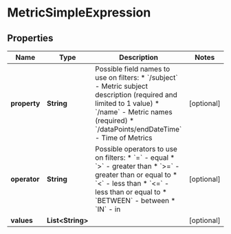 

# MetricSimpleExpression


## Properties

| Name | Type | Description | Notes |
|------------ | ------------- | ------------- | -------------|
|**property** | **String** | Possible field names to use on filters:  * &#x60;/subject&#x60; - Metric subject description (required and limited to 1 value)  * &#x60;/name&#x60; - Metric names (required)  * &#x60;/dataPoints/endDateTime&#x60; - Time of Metrics  |  [optional] |
|**operator** | **String** | Possible operators to use on filters:  * &#x60;&#x3D;&#x60; - equal  * &#x60;&gt;&#x60; - greater than  * &#x60;&gt;&#x3D;&#x60; - greater than or equal to  * &#x60;&lt;&#x60; - less than  * &#x60;&lt;&#x3D;&#x60; - less than or equal to  * &#x60;BETWEEN&#x60; - between  * &#x60;IN&#x60; - in  |  [optional] |
|**values** | **List&lt;String&gt;** |  |  [optional] |



